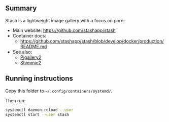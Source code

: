 ## Summary

Stash is a lightweight image gallery with a focus on porn.

* Main website: https://github.com/stashapp/stash
* Container docs:
  * https://github.com/stashapp/stash/blob/develop/docker/production/README.md
* See also:
  * [Pigallery2](../pigallery2)
  * [Shimmie2](../shimmie2)

## Running instructions

Copy this folder to `~/.config/containers/systemd/`.

Then run:

```bash
systemctl daemon-reload --user
systemctl start --user stash
```

